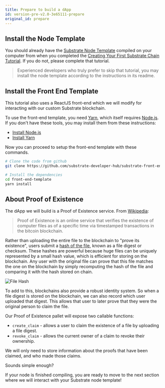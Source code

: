 ```yaml
---
title: Prepare to build a dApp
id: version-pre-v2.0-3e65111-prepare
original_id: prepare
---
```


## Install the Node Template

You should already have the [Substrate Node Template](https://github.com/substrate-developer-hub/substrate-node-template) compiled on your computer from when you completed the [Creating Your First Substrate Chain Tutorial](tutorials/creating-your-first-substrate-chain). If you do not, please complete that tutorial.

> Experienced developers who truly prefer to skip that tutorial, you may install the node template according to the instructions in its readme.

## Install the Front End Template

This tutorial also uses a ReactJS front-end which we will modify for interacting with our
custom Substrate blockchain.

To use the front-end template, you need [Yarn](https://yarnpkg.com), which itself requires  [Node.js](https://nodejs.org/). If you don't have these tools, you may install them from these instructions:

* [Install Node.js](https://nodejs.org/en/download/)
* [Install Yarn](https://yarnpkg.com/lang/en/docs/install/)

Now you can proceed to setup the front-end template with these commands.

```bash
# Clone the code from github
git clone https://github.com/substrate-developer-hub/substrate-front-end-template

# Install the dependencies
cd front-end-template
yarn install
```

## About Proof of Existence

The dApp we will build is a Proof of Existence service. From [Wikipedia](https://en.wikipedia.org/wiki/Proof_of_Existence):

> Proof of Existence is an online service that verifies the existence of computer files as of a
> specific time via timestamped transactions in the bitcoin blockchain.

Rather than uploading the entire file to the blockchain to "prove its existence", users submit a
[hash of the file](https://en.wikipedia.org/wiki/File_verification), known as a file digest or
checksum. These hashes are powerful because huge files can be uniquely represented by a small hash
value, which is efficient for storing on the blockchain. Any user with the original file can prove
that this file matches the one on the blockchain by simply recomputing the hash of the file and
comparing it with the hash stored on chain.

![File Hash](assets/file-hash.png)

To add to this, blockchains also provide a robust identity system. So when a file digest is
stored on the blockchain, we can also record which user uploaded that digest. This allows that user
to later prove that they were the original person to claim the file.

Our Proof of Existence pallet will expose two callable functions:

* `create_claim` - allows a user to claim the existence of a file by uploading a file digest.
* `revoke_claim` - allows the current owner of a claim to revoke their ownership.

We will only need to store information about the proofs that have been claimed, and who made those
claims.

Sounds simple enough?

If your node is finished compiling, you are ready to move to the next section where we will interact
with your Substrate node template!
